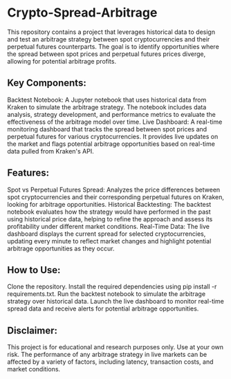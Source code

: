 # Crypto-Spread-Arbitrage
This repository contains a project that leverages historical data to design and test an arbitrage strategy between spot cryptocurrencies and their perpetual futures counterparts. The goal is to identify opportunities where the spread between spot prices and perpetual futures prices diverge, allowing for potential arbitrage profits.

## Key Components:
Backtest Notebook: A Jupyter notebook that uses historical data from Kraken to simulate the arbitrage strategy. The notebook includes data analysis, strategy development, and performance metrics to evaluate the effectiveness of the arbitrage model over time.
Live Dashboard: A real-time monitoring dashboard that tracks the spread between spot prices and perpetual futures for various cryptocurrencies. It provides live updates on the market and flags potential arbitrage opportunities based on real-time data pulled from Kraken's API.
## Features:
Spot vs Perpetual Futures Spread: Analyzes the price differences between spot cryptocurrencies and their corresponding perpetual futures on Kraken, looking for arbitrage opportunities.
Historical Backtesting: The backtest notebook evaluates how the strategy would have performed in the past using historical price data, helping to refine the approach and assess its profitability under different market conditions.
Real-Time Data: The live dashboard displays the current spread for selected cryptocurrencies, updating every minute to reflect market changes and highlight potential arbitrage opportunities as they occur.


## How to Use:
Clone the repository.
Install the required dependencies using pip install -r requirements.txt.
Run the backtest notebook to simulate the arbitrage strategy over historical data.
Launch the live dashboard to monitor real-time spread data and receive alerts for potential arbitrage opportunities.
## Disclaimer:
This project is for educational and research purposes only. Use at your own risk. The performance of any arbitrage strategy in live markets can be affected by a variety of factors, including latency, transaction costs, and market conditions.
